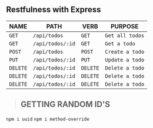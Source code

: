 ## Restfulness with Express

| NAME       |  PATH      |   VERB    | PURPOSE  |
|------------|------------|------------|---------|
| `GET`      | `/api/todos`| `GET`     | `Get all todos` |
| `GET`      | `/api/todos/:id`| `GET`     | `Get a todo` |
| `POST`     | `/api/todos`| `POST`    | `Create a todo` |
| `PUT`      | `/api/todos/:id`| `PUT`    | `Update a todo` |
| `DELETE`   | `/api/todos/:id`| `DELETE`  | `Delete a todo` |
| `DELETE`   | `/api/todos/:id`| `DELETE`  | `Delete a todo` |
| `DELETE`   | `/api/todos/:id`| `DELETE`  | `Delete a todo` |


> ## GETTING RANDOM ID'S

```npm i uuid```
```npm i method-override```
